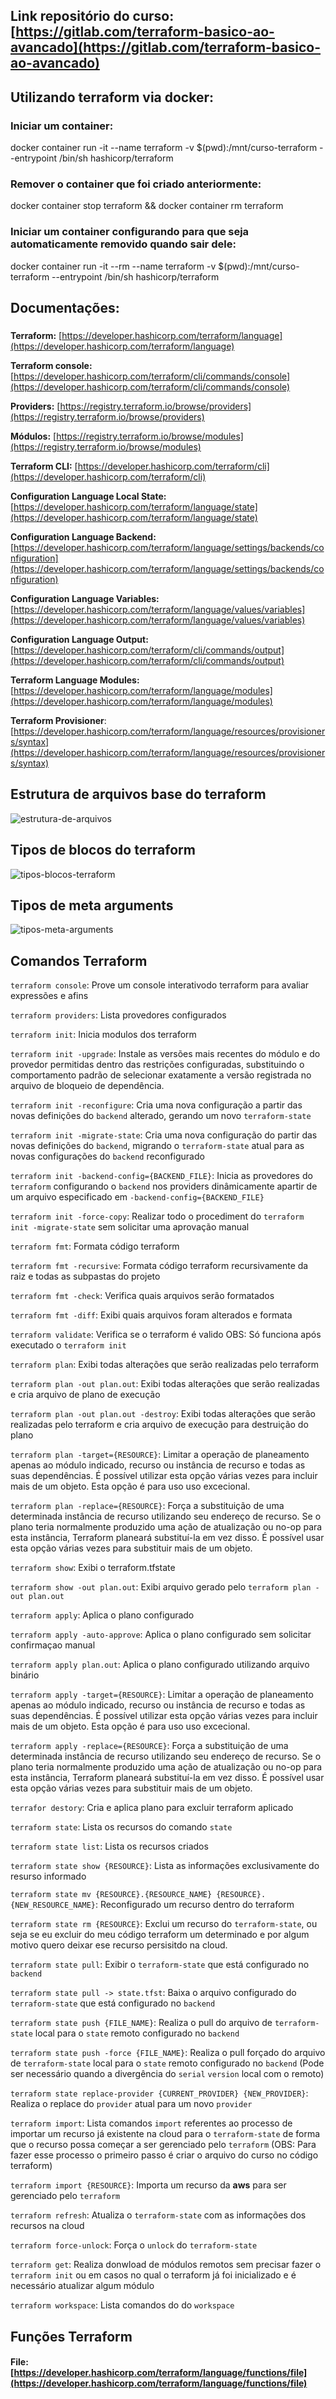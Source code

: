 ## Link repositório do curso: [https://gitlab.com/terraform-basico-ao-avancado](https://gitlab.com/terraform-basico-ao-avancado)

## Utilizando terraform via docker:

### Iniciar um container:

docker container run -it --name terraform -v $(pwd):/mnt/curso-terraform --entrypoint /bin/sh hashicorp/terraform



### Remover o container que foi criado anteriormente:

docker container stop terraform && docker container rm terraform



### Iniciar um container configurando para que seja automaticamente removido quando sair dele:

docker container run -it --rm --name terraform -v $(pwd):/mnt/curso-terraform --entrypoint /bin/sh hashicorp/terraform


## Documentações:

###
**Terraform:** [https://developer.hashicorp.com/terraform/language](https://developer.hashicorp.com/terraform/language)

**Terraform console:** [https://developer.hashicorp.com/terraform/cli/commands/console](https://developer.hashicorp.com/terraform/cli/commands/console)

**Providers:** [https://registry.terraform.io/browse/providers](https://registry.terraform.io/browse/providers)

**Módulos:** [https://registry.terraform.io/browse/modules](https://registry.terraform.io/browse/modules)

**Terraform CLI:** [https://developer.hashicorp.com/terraform/cli](https://developer.hashicorp.com/terraform/cli)

**Configuration Language Local State:** [https://developer.hashicorp.com/terraform/language/state](https://developer.hashicorp.com/terraform/language/state)

**Configuration Language Backend:** [https://developer.hashicorp.com/terraform/language/settings/backends/configuration](https://developer.hashicorp.com/terraform/language/settings/backends/configuration)

**Configuration Language Variables:** [https://developer.hashicorp.com/terraform/language/values/variables](https://developer.hashicorp.com/terraform/language/values/variables)

**Configuration Language Output:** [https://developer.hashicorp.com/terraform/cli/commands/output](https://developer.hashicorp.com/terraform/cli/commands/output)

**Terraform Language Modules:** [https://developer.hashicorp.com/terraform/language/modules](https://developer.hashicorp.com/terraform/language/modules)

**Terraform Provisioner**: [https://developer.hashicorp.com/terraform/language/resources/provisioners/syntax](https://developer.hashicorp.com/terraform/language/resources/provisioners/syntax)

## Estrutura de arquivos base do terraform
![estrutura-de-arquivos](./images/estrutura-de-arquivos.png)

## Tipos de blocos do terraform
![tipos-blocos-terraform](./images/tipos-blocos-terraform.png)

## Tipos de meta arguments
![tipos-meta-arguments](./images/tipos-meta-arguments.png)

## Comandos Terraform

`terraform console`: Prove um console interativodo terraform para avaliar expressões e afins

`terraform providers`:  Lista provedores configurados

`terraform init`: Inicia modulos dos terraform

`terraform init -upgrade`: Instale as versões mais recentes do módulo e do provedor permitidas dentro das restrições configuradas, substituindo o comportamento padrão de selecionar exatamente a versão registrada no arquivo de bloqueio de dependência.

`terraform init -reconfigure`: Cria uma nova configuração a partir das novas definições do `backend` alterado, gerando um novo `terraform-state`

`terraform init -migrate-state`: Cria uma nova configuração do partir das novas definições do `backend`, migrando o `terraform-state` atual para as novas configurações do `backend` reconfigurado

`terraform init -backend-config={BACKEND_FILE}`: Inicia as provedores do `terraform` configurando o `backend` nos providers dinâmicamente apartir de um arquivo especificado em `-backend-config={BACKEND_FILE}`

`terraform init -force-copy`: Realizar todo o procediment do `terraform init -migrate-state` sem solicitar uma aprovação manual

`terraform fmt`: Formata código terraform

`terraform fmt -recursive`: Formata código terraform recursivamente da raiz e todas as subpastas do projeto

`terraform fmt -check`: Verifica quais arquivos serão formatados

`terraform fmt -diff`: Exibi quais arquivos foram alterados e formata

`terraform validate`: Verifica se o terraform é valido OBS: Só funciona após executado o `terraform init`

`terraform plan`: Exibi todas alterações que serão realizadas pelo terraform

`terraform plan -out plan.out`: Exibi todas alterações que serão realizadas e cria arquivo de plano de execução

`terraform plan -out plan.out -destroy`: Exibi todas alterações que serão realizadas pelo terraform e cria arquivo de execução para destruição do plano

`terraform plan -target={RESOURCE}`: Limitar a operação de planeamento apenas ao módulo indicado, recurso ou instância de recurso e todas as suas dependências. É possível utilizar esta opção várias vezes para incluir mais de um objeto. Esta opção é para uso uso excecional.

`terraform plan -replace={RESOURCE}`: Força a substituição de uma determinada instância de recurso utilizando seu endereço de recurso. Se o plano teria normalmente
produzido uma ação de atualização ou no-op para esta instância, Terraform planeará substituí-la em vez disso. É possível usar esta opção várias vezes para substituir mais de um objeto.

`terraform show`: Exibi o terraform.tfstate

`terraform show -out plan.out`: Exibi arquivo gerado pelo `terraform plan -out plan.out`

`terraform apply`: Aplica o plano configurado

`terraform apply -auto-approve`: Aplica o plano configurado sem solicitar confirmaçao manual

`terraform apply plan.out`: Aplica o plano configurado utilizando arquivo binário

`terraform apply -target={RESOURCE}`: Limitar a operação de planeamento apenas ao módulo indicado, recurso ou instância de recurso e todas as suas dependências. É possível utilizar esta opção várias vezes para incluir mais de um objeto. Esta opção é para uso uso excecional.

`terraform apply -replace={RESOURCE}`: Força a substituição de uma determinada instância de recurso utilizando seu endereço de recurso. Se o plano teria normalmente
produzido uma ação de atualização ou no-op para esta instância, Terraform planeará substituí-la em vez disso. É possível usar esta opção várias vezes para substituir mais de um objeto.

`terrafor destory`: Cria e aplica plano para excluir terraform aplicado

`terraform state`: Lista os recursos do comando `state`

`terraform state list`: Lista os recursos criados

`terraform state show {RESOURCE}`: Lista as informações exclusivamente do resurso informado

`terraform state mv {RESOURCE}.{RESOURCE_NAME} {RESOURCE}.{NEW_RESOURCE_NAME}`: Reconfigurado um recurso dentro do terraform

`terraform state rm {RESOURCE}`: Exclui um recurso do `terraform-state`, ou seja se eu excluir do meu código terraform um determinado e por algum motivo quero deixar ese recurso persisitdo na cloud.

`terraform state pull`: Exibir o `terraform-state` que está configurado no `backend`

`terraform state pull -> state.tfst`: Baixa o arquivo configurado do `terraform-state` que está configurado no `backend`

`terraform state push {FILE_NAME}`: Realiza o pull do arquivo de `terraform-state` local para o `state` remoto configurado no `backend`

`terraform state push -force {FILE_NAME}`: Realiza o pull forçado do arquivo de `terraform-state` local para o `state` remoto configurado no `backend` (Pode ser necessário quando a divergência do `serial` `version` local com o remoto)

`terraform state replace-provider {CURRENT_PROVIDER} {NEW_PROVIDER}`: Realiza o replace do `provider` atual para um novo `provider`

`terraform import`: Lista comandos `import` referentes ao processo de importar um recurso já existente na cloud para o `terraform-state` de forma que o recurso possa começar a ser gerenciado pelo `terraform` (OBS: Para fazer esse processo o primeiro passo é criar o arquivo do curso no código terraform)

`terraform import {RESOURCE}`: Importa um recurso da **aws** para ser gerenciado pelo `terraform`

`terraform refresh`: Atualiza o `terraform-state` com as informações dos recursos na cloud

`terraform force-unlock`: Força o `unlock` do `terraform-state`

`terraform get`: Realiza donwload de módulos remotos sem precisar fazer o `terraform init` ou em casos no qual o terraform já foi inicializado e é necessário atualizar algum módulo

`terraform workspace`: Lista comandos do do `workspace`


## Funções Terraform

####  File: [https://developer.hashicorp.com/terraform/language/functions/file](https://developer.hashicorp.com/terraform/language/functions/file)